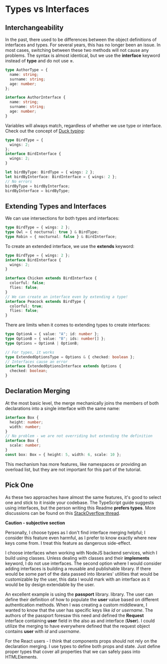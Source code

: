# Types vs Interfaces

## Interchangeability

In the past, there used to be differences between the object definitions of interfaces and types. For several years, this has no longer been an issue. In most cases, switching between these two methods will not cause any problems. The syntax is almost identical, but we use the **interface** keyword instead of **type** and do not use **=**.

```ts
type AuthorType = {
  name: string;
  surname: string;
  age: number;
};

interface AuthorInterface {
  name: string;
  surname: string;
  age: number;
}
```

Variables will always match, regardless of whether we use type or interface. Check out the concept of [Duck typing](https://en.wikipedia.org/wiki/Duck_typing):

```ts
type BirdType = {
  wings: 2;
};
interface BirdInterface {
  wings: 2;
}

let birdByType: BirdType = { wings: 2 };
let birdByInterface: BirdInterface = { wings: 2 };
// No errors
birdByType = birdByInterface;
birdByInterface = birdByType;
```

## Extending Types and Interfaces

We can use intersections for both types and interfaces:

```ts
type BirdType = { wings: 2 };
type Owl = { nocturnal: true } & BirdType;
type Robin = { nocturnal: false } & BirdInterface;
```

To create an extended interface, we use the **extends** keyword:

```ts
type BirdType = { wings: 2 };
interface BirdInterface {
  wings: 2;
}

interface Chicken extends BirdInterface {
  colorful: false;
  flies: false;
}
// We can create an interface even by extending a type!
interface Peacock extends BirdType {
  colorful: true;
  flies: false;
}
```

There are limits when it comes to extending types to create interfaces:

```ts
type OptionA = { value: "A"; id: number };
type OptionB = { value: "B"; ids: number[] };
type Options = OptionA | OptionB;

// For types, it works
type ExtendedOptionsType = Options & { checked: boolean };
// Interfaces cause an error
interface ExtendedOptionsInterface extends Options {
  checked: boolean;
}
```

## Declaration Merging

At the most basic level, the merge mechanically joins the members of both declarations into a single interface with the same name:

```ts
interface Box {
  height: number;
  width: number;
}
// No problem - we are not overriding but extending the definition
interface Box {
  scale: number;
}
const box: Box = { height: 5, width: 6, scale: 10 };
```

This mechanism has more features, like namespaces or providing an overload list, but they are not important for this part of the tutorial.

## Pick One

As these two approaches have almost the same features, it's good to select one and stick to it inside your codebase. The TypeScript guide suggests using interfaces, but the person writing this Readme **prefers types**. More discussions can be found on this [StackOverflow thread](https://stackoverflow.com/questions/37233735/typescript-interfaces-vs-types/52682220#52682220).

**Caution - subjective section**

Personally, I choose types as I don't find interface merging helpful; I consider this feature even harmful, as I prefer to know exactly where new keys come from. I treat this feature as dangerous side-effect.

I choose interfaces when working with NodeJS backend services, which I build using classes. Unless dealing with classes and their **implements** keyword, I do not use interfaces. The second option where I would consider adding interfaces is building a reusable and publishable library. If there would be some part of the data passed into libraries' utilities that would be customizable by the user, this data I would mark with an interface as it would be by design extendable by the user.

An excellent example is using the **passport** library. library. The user can define their definition of how to populate the **user** value based on different authentication methods. When I was creating a custom middleware, I wanted to know that the user has specific keys like _id_ or _username_. The authors of the passport foresaw this need and defined the **Request** interface containing **user** field in the also as and interface (**User**). I could utilize the merging to have everywhere defined that the request object contains **user** with _id_ and _username_.

For the React users - I think that components props should not rely on the declaration merging. I use types to define both props and state. Just define proper types that cover all properties that we can safely pass into HTMLElements.
